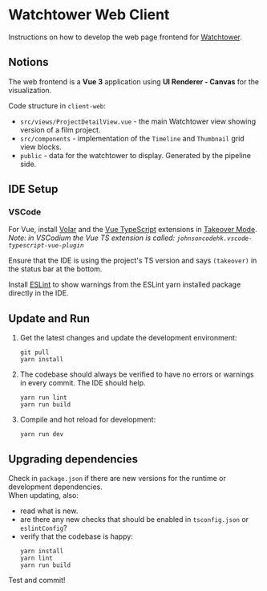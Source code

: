# Watchtower Web Client

Instructions on how to develop the web page frontend for [Watchtower](https://watchtower.blender.org/).

## Notions

The web frontend is a **Vue 3** application using **UI Renderer - Canvas** for the visualization.

Code structure in `client-web`:
- `src/views/ProjectDetailView.vue` - the main Watchtower view showing version of a film project.
- `src/components` - implementation of the `Timeline` and `Thumbnail` grid view blocks.
- `public` - data for the watchtower to display. Generated by the pipeline side.


## IDE Setup

### VSCode
For Vue, install [Volar](https://marketplace.visualstudio.com/items?itemName=Vue.volar) and the 
[Vue TypeScript](https://marketplace.visualstudio.com/items?itemName=Vue.vscode-typescript-vue-plugin)
extensions in [Takeover Mode](https://vuejs.org/guide/typescript/overview.html#volar-takeover-mode).  
*Note: in VSCodium the Vue TS extension is called: `johnsoncodehk.vscode-typescript-vue-plugin`*

Ensure that the IDE is using the project's TS version and says `(takeover)` in the status bar at the bottom.

Install [ESLint](https://marketplace.visualstudio.com/items?itemName=Vdbaeumer.vscode-eslint)
to show warnings from the ESLint yarn installed package directly in the IDE.


## Update and Run

1. Get the latest changes and update the development environment:
   ```
   git pull
   yarn install
   ```

2. The codebase should always be verified to have no errors or warnings in every commit. The IDE should help.
   ```
   yarn run lint  
   yarn run build
   ```

3. Compile and hot reload for development:
    ```
   yarn run dev
   ```


## Upgrading dependencies

Check in `package.json` if there are new versions for the runtime or development dependencies.  
When updating, also:
   - read what is new.
   - are there any new checks that should be enabled in `tsconfig.json` or `eslintConfig`?
   - verify that the codebase is happy:
        ```
        yarn install
        yarn lint  
        yarn run build
        ```
Test and commit!



